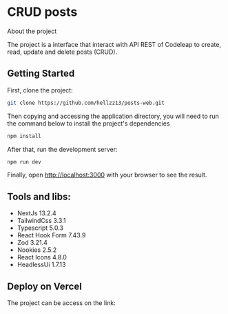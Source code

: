 # CRUD posts

About the project

The project is a interface that interact with API REST of Codeleap to create, read, update and delete posts (CRUD).

## **Getting Started**

First, clone the project:

```bash
git clone https://github.com/hellzz13/posts-web.git
```

Then copying and accessing the application directory, you will need to run the command below to install the project's dependencies

```bash
npm install
```

After that, run the development server:

```bash
npm run dev
```

Finally, open [http://localhost:3000](http://localhost:3000/) with your browser to see the result.

## **Tools and libs:**

-   NextJs 13.2.4
-   TailwindCss 3.3.1
-   Typescript 5.0.3
-   React Hook Form 7.43.9
-   Zod 3.21.4
-   Nookies 2.5.2
-   React Icons 4.8.0
-   HeadlessUi 1.7.13

## **Deploy on Vercel**

The project can be access on the link:

[](https://posts-web.vercel.app/)
